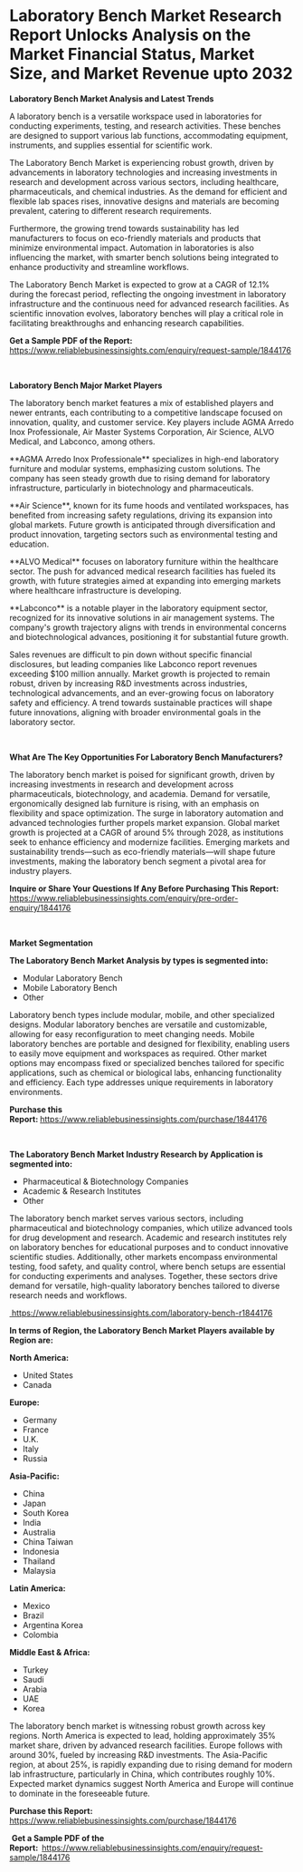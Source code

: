 <p><h1>Laboratory Bench Market Research Report Unlocks Analysis on the Market Financial Status, Market Size, and Market Revenue upto 2032</h1></p><p><strong>Laboratory Bench Market Analysis and Latest Trends</strong></p>
<p><p>A laboratory bench is a versatile workspace used in laboratories for conducting experiments, testing, and research activities. These benches are designed to support various lab functions, accommodating equipment, instruments, and supplies essential for scientific work.</p><p>The Laboratory Bench Market is experiencing robust growth, driven by advancements in laboratory technologies and increasing investments in research and development across various sectors, including healthcare, pharmaceuticals, and chemical industries. As the demand for efficient and flexible lab spaces rises, innovative designs and materials are becoming prevalent, catering to different research requirements.</p><p>Furthermore, the growing trend towards sustainability has led manufacturers to focus on eco-friendly materials and products that minimize environmental impact. Automation in laboratories is also influencing the market, with smarter bench solutions being integrated to enhance productivity and streamline workflows.</p><p>The Laboratory Bench Market is expected to grow at a CAGR of 12.1% during the forecast period, reflecting the ongoing investment in laboratory infrastructure and the continuous need for advanced research facilities. As scientific innovation evolves, laboratory benches will play a critical role in facilitating breakthroughs and enhancing research capabilities.</p></p>
<p><strong>Get a Sample PDF of the Report:&nbsp;</strong> <a href="https://www.reliablebusinessinsights.com/enquiry/request-sample/1844176?utm_campaign=3116&utm_medium=2&utm_source=Github&utm_content=ia&utm_term=13042025&utm_id=laboratory-bench">https://www.reliablebusinessinsights.com/enquiry/request-sample/1844176</a></p>
<p>&nbsp;</p>
<p><strong>Laboratory Bench Major Market Players</strong></p>
<p><p>The laboratory bench market features a mix of established players and newer entrants, each contributing to a competitive landscape focused on innovation, quality, and customer service. Key players include AGMA Arredo Inox Professionale, Air Master Systems Corporation, Air Science, ALVO Medical, and Labconco, among others.</p><p>**AGMA Arredo Inox Professionale** specializes in high-end laboratory furniture and modular systems, emphasizing custom solutions. The company has seen steady growth due to rising demand for laboratory infrastructure, particularly in biotechnology and pharmaceuticals.</p><p>**Air Science**, known for its fume hoods and ventilated workspaces, has benefited from increasing safety regulations, driving its expansion into global markets. Future growth is anticipated through diversification and product innovation, targeting sectors such as environmental testing and education.</p><p>**ALVO Medical** focuses on laboratory furniture within the healthcare sector. The push for advanced medical research facilities has fueled its growth, with future strategies aimed at expanding into emerging markets where healthcare infrastructure is developing.</p><p>**Labconco** is a notable player in the laboratory equipment sector, recognized for its innovative solutions in air management systems. The company's growth trajectory aligns with trends in environmental concerns and biotechnological advances, positioning it for substantial future growth.</p><p>Sales revenues are difficult to pin down without specific financial disclosures, but leading companies like Labconco report revenues exceeding $100 million annually. Market growth is projected to remain robust, driven by increasing R&D investments across industries, technological advancements, and an ever-growing focus on laboratory safety and efficiency. A trend towards sustainable practices will shape future innovations, aligning with broader environmental goals in the laboratory sector.</p></p>
<p>&nbsp;</p>
<p><strong>What Are The Key Opportunities For Laboratory Bench Manufacturers?</strong></p>
<p><p>The laboratory bench market is poised for significant growth, driven by increasing investments in research and development across pharmaceuticals, biotechnology, and academia. Demand for versatile, ergonomically designed lab furniture is rising, with an emphasis on flexibility and space optimization. The surge in laboratory automation and advanced technologies further propels market expansion. Global market growth is projected at a CAGR of around 5% through 2028, as institutions seek to enhance efficiency and modernize facilities. Emerging markets and sustainability trends—such as eco-friendly materials—will shape future investments, making the laboratory bench segment a pivotal area for industry players.</p></p>
<p><strong>Inquire or Share Your Questions If Any Before Purchasing This Report:</strong> <a href="https://www.reliablebusinessinsights.com/enquiry/pre-order-enquiry/1844176?utm_campaign=3116&utm_medium=2&utm_source=Github&utm_content=ia&utm_term=13042025&utm_id=laboratory-bench">https://www.reliablebusinessinsights.com/enquiry/pre-order-enquiry/1844176</a></p>
<p>&nbsp;</p>
<p><strong>Market Segmentation</strong></p>
<p><strong>The Laboratory Bench Market Analysis by types is segmented into:</strong></p>
<p><ul><li>Modular Laboratory Bench</li><li>Mobile Laboratory Bench</li><li>Other</li></ul></p>
<p><p>Laboratory bench types include modular, mobile, and other specialized designs. Modular laboratory benches are versatile and customizable, allowing for easy reconfiguration to meet changing needs. Mobile laboratory benches are portable and designed for flexibility, enabling users to easily move equipment and workspaces as required. Other market options may encompass fixed or specialized benches tailored for specific applications, such as chemical or biological labs, enhancing functionality and efficiency. Each type addresses unique requirements in laboratory environments.</p></p>
<p><strong>Purchase this Report:&nbsp;</strong><a href="https://www.reliablebusinessinsights.com/purchase/1844176?utm_campaign=3116&utm_medium=2&utm_source=Github&utm_content=ia&utm_term=13042025&utm_id=laboratory-bench">https://www.reliablebusinessinsights.com/purchase/1844176</a></p>
<p>&nbsp;</p>
<p><strong>The Laboratory Bench Market Industry Research by Application is segmented into:</strong></p>
<p><ul><li>Pharmaceutical & Biotechnology Companies</li><li>Academic & Research Institutes</li><li>Other</li></ul></p>
<p><p>The laboratory bench market serves various sectors, including pharmaceutical and biotechnology companies, which utilize advanced tools for drug development and research. Academic and research institutes rely on laboratory benches for educational purposes and to conduct innovative scientific studies. Additionally, other markets encompass environmental testing, food safety, and quality control, where bench setups are essential for conducting experiments and analyses. Together, these sectors drive demand for versatile, high-quality laboratory benches tailored to diverse research needs and workflows.</p></p>
<p><a href="https://www.reliablebusinessinsights.com/laboratory-bench-r1844176?utm_campaign=3116&utm_medium=2&utm_source=Github&utm_content=ia&utm_term=13042025&utm_id=laboratory-bench">&nbsp;https://www.reliablebusinessinsights.com/laboratory-bench-r1844176</a></p>
<p><strong>In terms of Region, the Laboratory Bench Market Players available by Region are:</strong></p>
<p>
    <p> <strong> North America: </strong>
        <ul>
            <li>United States</li>
            <li>Canada</li>
        </ul>
        </p> 
    <p> <strong> Europe: </strong>
        <ul>
            <li>Germany</li>
            <li>France</li>
            <li>U.K.</li>
            <li>Italy</li>
            <li>Russia</li>
        </ul>
        </p> 
    <p> <strong> Asia-Pacific: </strong>
        <ul>
            <li>China</li>
            <li>Japan</li>
            <li>South Korea</li>
            <li>India</li>
            <li>Australia</li>
            <li>China Taiwan</li>
            <li>Indonesia</li>
            <li>Thailand</li>
            <li>Malaysia</li>
        </ul>
        </p> 
    <p> <strong> Latin America: </strong>
        <ul>
            <li>Mexico</li>
            <li>Brazil</li>
            <li>Argentina Korea</li>
            <li>Colombia</li>
        </ul>
        </p> 
    <p> <strong> Middle East & Africa: </strong>
        <ul>
            <li>Turkey</li>
            <li>Saudi</li>
            <li>Arabia</li>
            <li>UAE</li>
            <li>Korea</li>
        </ul>
    </p>
    </p>
<p><p>The laboratory bench market is witnessing robust growth across key regions. North America is expected to lead, holding approximately 35% market share, driven by advanced research facilities. Europe follows with around 30%, fueled by increasing R&D investments. The Asia-Pacific region, at about 25%, is rapidly expanding due to rising demand for modern lab infrastructure, particularly in China, which contributes roughly 10%. Expected market dynamics suggest North America and Europe will continue to dominate in the foreseeable future.</p></p>
<p><strong>Purchase this Report: </strong><a href="https://www.reliablebusinessinsights.com/purchase/1844176?utm_campaign=3116&utm_medium=2&utm_source=Github&utm_content=ia&utm_term=13042025&utm_id=laboratory-bench">https://www.reliablebusinessinsights.com/purchase/1844176</a></p>
<p>&nbsp;<strong>Get a Sample PDF of the Report:&nbsp;&nbsp;</strong><a href="https://www.reliablebusinessinsights.com/enquiry/request-sample/1844176?utm_campaign=3116&utm_medium=2&utm_source=Github&utm_content=ia&utm_term=13042025&utm_id=laboratory-bench">https://www.reliablebusinessinsights.com/enquiry/request-sample/1844176</a></p>
<p><strong></strong></p>
<p><p></p><p></p><p></p></p>